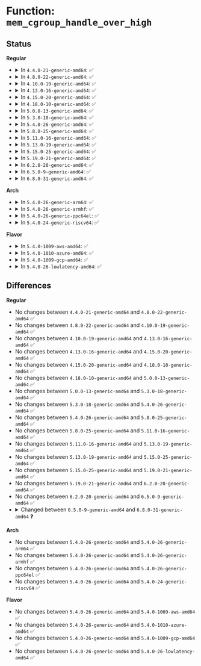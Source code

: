 # Function: <code>mem_cgroup_handle_over_high</code>

## Status
<b>Regular</b>
<ul>
<li>
<details>
<summary>In <code>4.4.0-21-generic-amd64</code>: ✅</summary>

```c
void mem_cgroup_handle_over_high()
```

```json
{
  "name": "mem_cgroup_handle_over_high",
  "collision_type": "Unique Global",
  "inline_type": "No",
  "funcs": [
    {
      "addr": 18446744071580940176,
      "name": "mem_cgroup_handle_over_high",
      "external": true,
      "loc": "mm/memcontrol.c:2004",
      "file": "mm/memcontrol.c",
      "inline": "seen, unknown",
      "caller_inline": [],
      "caller_func": [
        "arch/x86/entry/common.c:exit_to_usermode_loop"
      ]
    }
  ],
  "symbols": [
    {
      "addr": 18446744071580940176,
      "name": "mem_cgroup_handle_over_high",
      "section": ".text",
      "bind": "STB_GLOBAL",
      "size": 223
    }
  ]
}
```
</details>
</li>
<li>
<details>
<summary>In <code>4.8.0-22-generic-amd64</code>: ✅</summary>

```c
void mem_cgroup_handle_over_high()
```

```json
{
  "name": "mem_cgroup_handle_over_high",
  "collision_type": "Unique Global",
  "inline_type": "No",
  "funcs": [
    {
      "addr": 18446744071581086976,
      "name": "mem_cgroup_handle_over_high",
      "external": true,
      "loc": "mm/memcontrol.c:1891",
      "file": "mm/memcontrol.c",
      "inline": "seen, unknown",
      "caller_inline": [],
      "caller_func": [
        "arch/x86/entry/common.c:exit_to_usermode_loop"
      ]
    }
  ],
  "symbols": [
    {
      "addr": 18446744071581086976,
      "name": "mem_cgroup_handle_over_high",
      "section": ".text",
      "bind": "STB_GLOBAL",
      "size": 129
    }
  ]
}
```
</details>
</li>
<li>
<details>
<summary>In <code>4.10.0-19-generic-amd64</code>: ✅</summary>

```c
void mem_cgroup_handle_over_high()
```

```json
{
  "name": "mem_cgroup_handle_over_high",
  "collision_type": "Unique Global",
  "inline_type": "No",
  "funcs": [
    {
      "addr": 18446744071581161968,
      "name": "mem_cgroup_handle_over_high",
      "external": true,
      "loc": "mm/memcontrol.c:1853",
      "file": "mm/memcontrol.c",
      "inline": "seen, unknown",
      "caller_inline": [],
      "caller_func": [
        "arch/x86/entry/common.c:exit_to_usermode_loop"
      ]
    }
  ],
  "symbols": [
    {
      "addr": 18446744071581161968,
      "name": "mem_cgroup_handle_over_high",
      "section": ".text",
      "bind": "STB_GLOBAL",
      "size": 129
    }
  ]
}
```
</details>
</li>
<li>
<details>
<summary>In <code>4.13.0-16-generic-amd64</code>: ✅</summary>

```c
void mem_cgroup_handle_over_high()
```

```json
{
  "name": "mem_cgroup_handle_over_high",
  "collision_type": "Unique Global",
  "inline_type": "No",
  "funcs": [
    {
      "addr": 18446744071581209648,
      "name": "mem_cgroup_handle_over_high",
      "external": true,
      "loc": "mm/memcontrol.c:1864",
      "file": "mm/memcontrol.c",
      "inline": "seen, unknown",
      "caller_inline": [],
      "caller_func": [
        "arch/x86/entry/common.c:exit_to_usermode_loop"
      ]
    }
  ],
  "symbols": [
    {
      "addr": 18446744071581209648,
      "name": "mem_cgroup_handle_over_high",
      "section": ".text",
      "bind": "STB_GLOBAL",
      "size": 129
    }
  ]
}
```
</details>
</li>
<li>
<details>
<summary>In <code>4.15.0-20-generic-amd64</code>: ✅</summary>

```c
void mem_cgroup_handle_over_high()
```

```json
{
  "name": "mem_cgroup_handle_over_high",
  "collision_type": "Unique Global",
  "inline_type": "No",
  "funcs": [
    {
      "addr": 18446744071581340016,
      "name": "mem_cgroup_handle_over_high",
      "external": true,
      "loc": "mm/memcontrol.c:1891",
      "file": "mm/memcontrol.c",
      "inline": "seen, unknown",
      "caller_inline": [],
      "caller_func": [
        "arch/x86/entry/common.c:exit_to_usermode_loop"
      ]
    }
  ],
  "symbols": [
    {
      "addr": 18446744071581340016,
      "name": "mem_cgroup_handle_over_high",
      "section": ".text",
      "bind": "STB_GLOBAL",
      "size": 134
    }
  ]
}
```
</details>
</li>
<li>
<details>
<summary>In <code>4.18.0-10-generic-amd64</code>: ✅</summary>

```c
void mem_cgroup_handle_over_high()
```

```json
{
  "name": "mem_cgroup_handle_over_high",
  "collision_type": "Unique Global",
  "inline_type": "No",
  "funcs": [
    {
      "addr": 18446744071581487504,
      "name": "mem_cgroup_handle_over_high",
      "external": true,
      "loc": "mm/memcontrol.c:1878",
      "file": "mm/memcontrol.c",
      "inline": "seen, unknown",
      "caller_inline": [],
      "caller_func": [
        "arch/x86/entry/common.c:exit_to_usermode_loop"
      ]
    }
  ],
  "symbols": [
    {
      "addr": 18446744071581487504,
      "name": "mem_cgroup_handle_over_high",
      "section": ".text",
      "bind": "STB_GLOBAL",
      "size": 131
    }
  ]
}
```
</details>
</li>
<li>
<details>
<summary>In <code>5.0.0-13-generic-amd64</code>: ✅</summary>

```c
void mem_cgroup_handle_over_high()
```

```json
{
  "name": "mem_cgroup_handle_over_high",
  "collision_type": "Unique Global",
  "inline_type": "No",
  "funcs": [
    {
      "addr": 18446744071581573024,
      "name": "mem_cgroup_handle_over_high",
      "external": true,
      "loc": "mm/memcontrol.c:2156",
      "file": "mm/memcontrol.c",
      "inline": "seen, unknown",
      "caller_inline": [],
      "caller_func": [
        "arch/x86/entry/common.c:exit_to_usermode_loop"
      ]
    }
  ],
  "symbols": [
    {
      "addr": 18446744071581573024,
      "name": "mem_cgroup_handle_over_high",
      "section": ".text",
      "bind": "STB_GLOBAL",
      "size": 131
    }
  ]
}
```
</details>
</li>
<li>
<details>
<summary>In <code>5.3.0-18-generic-amd64</code>: ✅</summary>

```c
void mem_cgroup_handle_over_high()
```

```json
{
  "name": "mem_cgroup_handle_over_high",
  "collision_type": "Unique Global",
  "inline_type": "No",
  "funcs": [
    {
      "addr": 18446744071581684352,
      "name": "mem_cgroup_handle_over_high",
      "external": true,
      "loc": "mm/memcontrol.c:2361",
      "file": "mm/memcontrol.c",
      "inline": "seen, unknown",
      "caller_inline": [],
      "caller_func": [
        "arch/x86/entry/common.c:exit_to_usermode_loop"
      ]
    }
  ],
  "symbols": [
    {
      "addr": 18446744071581684352,
      "name": "mem_cgroup_handle_over_high",
      "section": ".text",
      "bind": "STB_GLOBAL",
      "size": 131
    }
  ]
}
```
</details>
</li>
<li>
<details>
<summary>In <code>5.4.0-26-generic-amd64</code>: ✅</summary>

```c
void mem_cgroup_handle_over_high()
```

```json
{
  "name": "mem_cgroup_handle_over_high",
  "collision_type": "Unique Global",
  "inline_type": "No",
  "funcs": [
    {
      "addr": 18446744071581756784,
      "name": "mem_cgroup_handle_over_high",
      "external": true,
      "loc": "mm/memcontrol.c:2496",
      "file": "mm/memcontrol.c",
      "inline": "seen, unknown",
      "caller_inline": [],
      "caller_func": [
        "arch/x86/entry/common.c:exit_to_usermode_loop"
      ]
    }
  ],
  "symbols": [
    {
      "addr": 18446744071581756784,
      "name": "mem_cgroup_handle_over_high",
      "section": ".text",
      "bind": "STB_GLOBAL",
      "size": 341
    }
  ]
}
```
</details>
</li>
<li>
<details>
<summary>In <code>5.8.0-25-generic-amd64</code>: ✅</summary>

```c
void mem_cgroup_handle_over_high()
```

```json
{
  "name": "mem_cgroup_handle_over_high",
  "collision_type": "Unique Global",
  "inline_type": "No",
  "funcs": [
    {
      "addr": 18446744071581975920,
      "name": "mem_cgroup_handle_over_high",
      "external": true,
      "loc": "mm/memcontrol.c:2394",
      "file": "mm/memcontrol.c",
      "inline": "seen, unknown",
      "caller_inline": [],
      "caller_func": [
        "arch/x86/entry/common.c:exit_to_usermode_loop"
      ]
    }
  ],
  "symbols": [
    {
      "addr": 18446744071581975920,
      "name": "mem_cgroup_handle_over_high",
      "section": ".text",
      "bind": "STB_GLOBAL",
      "size": 633
    }
  ]
}
```
</details>
</li>
<li>
<details>
<summary>In <code>5.11.0-16-generic-amd64</code>: ✅</summary>

```c
void mem_cgroup_handle_over_high()
```

```json
{
  "name": "mem_cgroup_handle_over_high",
  "collision_type": "Unique Global",
  "inline_type": "No",
  "funcs": [
    {
      "addr": 18446744071582025648,
      "name": "mem_cgroup_handle_over_high",
      "external": true,
      "loc": "mm/memcontrol.c:2630",
      "file": "mm/memcontrol.c",
      "inline": "seen, unknown",
      "caller_inline": [],
      "caller_func": [
        "kernel/entry/common.c:exit_to_user_mode_loop",
        "kernel/entry/kvm.c:xfer_to_guest_mode_work"
      ]
    }
  ],
  "symbols": [
    {
      "addr": 18446744071582025648,
      "name": "mem_cgroup_handle_over_high",
      "section": ".text",
      "bind": "STB_GLOBAL",
      "size": 687
    }
  ]
}
```
</details>
</li>
<li>
<details>
<summary>In <code>5.13.0-19-generic-amd64</code>: ✅</summary>

```c
void mem_cgroup_handle_over_high()
```

```json
{
  "name": "mem_cgroup_handle_over_high",
  "collision_type": "Unique Global",
  "inline_type": "No",
  "funcs": [
    {
      "addr": 18446744071582052048,
      "name": "mem_cgroup_handle_over_high",
      "external": true,
      "loc": "mm/memcontrol.c:2428",
      "file": "mm/memcontrol.c",
      "inline": "seen, unknown",
      "caller_inline": [],
      "caller_func": [
        "kernel/entry/common.c:exit_to_user_mode_loop",
        "kernel/entry/kvm.c:xfer_to_guest_mode_handle_work"
      ]
    }
  ],
  "symbols": [
    {
      "addr": 18446744071582052048,
      "name": "mem_cgroup_handle_over_high",
      "section": ".text",
      "bind": "STB_GLOBAL",
      "size": 673
    }
  ]
}
```
</details>
</li>
<li>
<details>
<summary>In <code>5.15.0-25-generic-amd64</code>: ✅</summary>

```c
void mem_cgroup_handle_over_high()
```

```json
{
  "name": "mem_cgroup_handle_over_high",
  "collision_type": "Unique Global",
  "inline_type": "No",
  "funcs": [
    {
      "addr": 18446744071582358864,
      "name": "mem_cgroup_handle_over_high",
      "external": true,
      "loc": "mm/memcontrol.c:2500",
      "file": "mm/memcontrol.c",
      "inline": "seen, unknown",
      "caller_inline": [],
      "caller_func": [
        "kernel/entry/common.c:exit_to_user_mode_loop",
        "kernel/entry/kvm.c:xfer_to_guest_mode_work"
      ]
    }
  ],
  "symbols": [
    {
      "addr": 18446744071582358864,
      "name": "mem_cgroup_handle_over_high",
      "section": ".text",
      "bind": "STB_GLOBAL",
      "size": 670
    }
  ]
}
```
</details>
</li>
<li>
<details>
<summary>In <code>5.19.0-21-generic-amd64</code>: ✅</summary>

```c
void mem_cgroup_handle_over_high()
```

```json
{
  "name": "mem_cgroup_handle_over_high",
  "collision_type": "Unique Global",
  "inline_type": "No",
  "funcs": [
    {
      "addr": 18446744071582850912,
      "name": "mem_cgroup_handle_over_high",
      "external": true,
      "loc": "mm/memcontrol.c:2491",
      "file": "mm/memcontrol.c",
      "inline": "seen, unknown",
      "caller_inline": [],
      "caller_func": [
        "kernel/entry/common.c:exit_to_user_mode_loop",
        "kernel/entry/kvm.c:xfer_to_guest_mode_handle_work",
        "mm/memcontrol.c:try_charge_memcg"
      ]
    }
  ],
  "symbols": [
    {
      "addr": 18446744071582850912,
      "name": "mem_cgroup_handle_over_high",
      "section": ".text",
      "bind": "STB_GLOBAL",
      "size": 653
    }
  ]
}
```
</details>
</li>
<li>
<details>
<summary>In <code>6.2.0-20-generic-amd64</code>: ✅</summary>

```c
void mem_cgroup_handle_over_high()
```

```json
{
  "name": "mem_cgroup_handle_over_high",
  "collision_type": "Unique Global",
  "inline_type": "No",
  "funcs": [
    {
      "addr": 18446744071583397520,
      "name": "mem_cgroup_handle_over_high",
      "external": true,
      "loc": "mm/memcontrol.c:2552",
      "file": "mm/memcontrol.c",
      "inline": "seen, unknown",
      "caller_inline": [],
      "caller_func": [
        "kernel/entry/common.c:exit_to_user_mode_loop",
        "kernel/entry/kvm.c:xfer_to_guest_mode_handle_work",
        "mm/memcontrol.c:try_charge_memcg"
      ]
    }
  ],
  "symbols": [
    {
      "addr": 18446744071583397520,
      "name": "mem_cgroup_handle_over_high",
      "section": ".text",
      "bind": "STB_GLOBAL",
      "size": 653
    }
  ]
}
```
</details>
</li>
<li>
<details>
<summary>In <code>6.5.0-9-generic-amd64</code>: ✅</summary>

```c
void mem_cgroup_handle_over_high()
```

```json
{
  "name": "mem_cgroup_handle_over_high",
  "collision_type": "Unique Global",
  "inline_type": "No",
  "funcs": [
    {
      "addr": 18446744071583617984,
      "name": "mem_cgroup_handle_over_high",
      "external": true,
      "loc": "mm/memcontrol.c:2562",
      "file": "mm/memcontrol.c",
      "inline": "seen, unknown",
      "caller_inline": [],
      "caller_func": [
        "kernel/entry/common.c:exit_to_user_mode_loop",
        "kernel/entry/kvm.c:xfer_to_guest_mode_handle_work",
        "mm/memcontrol.c:try_charge_memcg"
      ]
    }
  ],
  "symbols": [
    {
      "addr": 18446744071583617984,
      "name": "mem_cgroup_handle_over_high",
      "section": ".text",
      "bind": "STB_GLOBAL",
      "size": 653
    }
  ]
}
```
</details>
</li>
<li>
<details>
<summary>In <code>6.8.0-31-generic-amd64</code>: ✅</summary>

```c
void mem_cgroup_handle_over_high(gfp_t gfp_mask)
```

```json
{
  "name": "mem_cgroup_handle_over_high",
  "collision_type": "Unique Global",
  "inline_type": "No",
  "funcs": [
    {
      "addr": 18446744071583812864,
      "name": "mem_cgroup_handle_over_high",
      "external": true,
      "loc": "mm/memcontrol.c:2635",
      "file": "mm/memcontrol.c",
      "inline": "seen, unknown",
      "caller_inline": [],
      "caller_func": [
        "kernel/entry/common.c:irqentry_exit_to_user_mode",
        "kernel/entry/common.c:syscall_exit_to_user_mode",
        "kernel/entry/common.c:syscall_exit_to_user_mode_work",
        "kernel/entry/kvm.c:xfer_to_guest_mode_handle_work",
        "mm/memcontrol.c:try_charge_memcg"
      ]
    }
  ],
  "symbols": [
    {
      "addr": 18446744071583812864,
      "name": "mem_cgroup_handle_over_high",
      "section": ".text",
      "bind": "STB_GLOBAL",
      "size": 718
    }
  ]
}
```
</details>
</li>
</ul>
<b>Arch</b>
<ul>
<li>
<details>
<summary>In <code>5.4.0-26-generic-arm64</code>: ✅</summary>

```c
void mem_cgroup_handle_over_high()
```

```json
{
  "name": "mem_cgroup_handle_over_high",
  "collision_type": "Unique Global",
  "inline_type": "No",
  "funcs": [
    {
      "addr": 18446603336493210448,
      "name": "mem_cgroup_handle_over_high",
      "external": true,
      "loc": "mm/memcontrol.c:2496",
      "file": "mm/memcontrol.c",
      "inline": "seen, unknown",
      "caller_inline": [],
      "caller_func": [
        "arch/arm64/kernel/signal.c:do_notify_resume"
      ]
    }
  ],
  "symbols": [
    {
      "addr": 18446603336493210448,
      "name": "mem_cgroup_handle_over_high",
      "section": ".text",
      "bind": "STB_GLOBAL",
      "size": 300
    }
  ]
}
```
</details>
</li>
<li>
<details>
<summary>In <code>5.4.0-26-generic-armhf</code>: ✅</summary>

```c
void mem_cgroup_handle_over_high()
```

```json
{
  "name": "mem_cgroup_handle_over_high",
  "collision_type": "Unique Global",
  "inline_type": "No",
  "funcs": [
    {
      "addr": 3226840736,
      "name": "mem_cgroup_handle_over_high",
      "external": true,
      "loc": "mm/memcontrol.c:2496",
      "file": "mm/memcontrol.c",
      "inline": "seen, unknown",
      "caller_inline": [],
      "caller_func": [
        "arch/arm/kernel/signal.c:do_work_pending"
      ]
    }
  ],
  "symbols": [
    {
      "addr": 3226840736,
      "name": "mem_cgroup_handle_over_high",
      "section": ".text",
      "bind": "STB_GLOBAL",
      "size": 320
    }
  ]
}
```
</details>
</li>
<li>
<details>
<summary>In <code>5.4.0-26-generic-ppc64el</code>: ✅</summary>

```c
void mem_cgroup_handle_over_high()
```

```json
{
  "name": "mem_cgroup_handle_over_high",
  "collision_type": "Unique Global",
  "inline_type": "No",
  "funcs": [
    {
      "addr": 13835058055286720016,
      "name": "mem_cgroup_handle_over_high",
      "external": true,
      "loc": "mm/memcontrol.c:2496",
      "file": "mm/memcontrol.c",
      "inline": "seen, unknown",
      "caller_inline": [],
      "caller_func": [
        "arch/powerpc/kernel/signal.c:do_notify_resume"
      ]
    }
  ],
  "symbols": [
    {
      "addr": 13835058055286720016,
      "name": "mem_cgroup_handle_over_high",
      "section": ".text",
      "bind": "STB_GLOBAL",
      "size": 512
    }
  ]
}
```
</details>
</li>
<li>
<details>
<summary>In <code>5.4.0-24-generic-riscv64</code>: ✅</summary>

```c
void mem_cgroup_handle_over_high()
```

```json
{
  "name": "mem_cgroup_handle_over_high",
  "collision_type": "Unique Global",
  "inline_type": "No",
  "funcs": [
    {
      "addr": 18446743936272987102,
      "name": "mem_cgroup_handle_over_high",
      "external": true,
      "loc": "mm/memcontrol.c:2496",
      "file": "mm/memcontrol.c",
      "inline": "seen, unknown",
      "caller_inline": [],
      "caller_func": [
        "arch/riscv/kernel/signal.c:do_notify_resume"
      ]
    }
  ],
  "symbols": [
    {
      "addr": 18446743936272987102,
      "name": "mem_cgroup_handle_over_high",
      "section": ".text",
      "bind": "STB_GLOBAL",
      "size": 310
    }
  ]
}
```
</details>
</li>
</ul>
<b>Flavor</b>
<ul>
<li>
<details>
<summary>In <code>5.4.0-1009-aws-amd64</code>: ✅</summary>

```c
void mem_cgroup_handle_over_high()
```

```json
{
  "name": "mem_cgroup_handle_over_high",
  "collision_type": "Unique Global",
  "inline_type": "No",
  "funcs": [
    {
      "addr": 18446744071581725520,
      "name": "mem_cgroup_handle_over_high",
      "external": true,
      "loc": "mm/memcontrol.c:2496",
      "file": "mm/memcontrol.c",
      "inline": "seen, unknown",
      "caller_inline": [],
      "caller_func": [
        "arch/x86/entry/common.c:exit_to_usermode_loop"
      ]
    }
  ],
  "symbols": [
    {
      "addr": 18446744071581725520,
      "name": "mem_cgroup_handle_over_high",
      "section": ".text",
      "bind": "STB_GLOBAL",
      "size": 341
    }
  ]
}
```
</details>
</li>
<li>
<details>
<summary>In <code>5.4.0-1010-azure-amd64</code>: ✅</summary>

```c
void mem_cgroup_handle_over_high()
```

```json
{
  "name": "mem_cgroup_handle_over_high",
  "collision_type": "Unique Global",
  "inline_type": "No",
  "funcs": [
    {
      "addr": 18446744071581664320,
      "name": "mem_cgroup_handle_over_high",
      "external": true,
      "loc": "mm/memcontrol.c:2496",
      "file": "mm/memcontrol.c",
      "inline": "seen, unknown",
      "caller_inline": [],
      "caller_func": [
        "arch/x86/entry/common.c:exit_to_usermode_loop"
      ]
    }
  ],
  "symbols": [
    {
      "addr": 18446744071581664320,
      "name": "mem_cgroup_handle_over_high",
      "section": ".text",
      "bind": "STB_GLOBAL",
      "size": 341
    }
  ]
}
```
</details>
</li>
<li>
<details>
<summary>In <code>5.4.0-1009-gcp-amd64</code>: ✅</summary>

```c
void mem_cgroup_handle_over_high()
```

```json
{
  "name": "mem_cgroup_handle_over_high",
  "collision_type": "Unique Global",
  "inline_type": "No",
  "funcs": [
    {
      "addr": 18446744071581716832,
      "name": "mem_cgroup_handle_over_high",
      "external": true,
      "loc": "mm/memcontrol.c:2496",
      "file": "mm/memcontrol.c",
      "inline": "seen, unknown",
      "caller_inline": [],
      "caller_func": [
        "arch/x86/entry/common.c:exit_to_usermode_loop"
      ]
    }
  ],
  "symbols": [
    {
      "addr": 18446744071581716832,
      "name": "mem_cgroup_handle_over_high",
      "section": ".text",
      "bind": "STB_GLOBAL",
      "size": 341
    }
  ]
}
```
</details>
</li>
<li>
<details>
<summary>In <code>5.4.0-26-lowlatency-amd64</code>: ✅</summary>

```c
void mem_cgroup_handle_over_high()
```

```json
{
  "name": "mem_cgroup_handle_over_high",
  "collision_type": "Unique Global",
  "inline_type": "No",
  "funcs": [
    {
      "addr": 18446744071581784496,
      "name": "mem_cgroup_handle_over_high",
      "external": true,
      "loc": "mm/memcontrol.c:2496",
      "file": "mm/memcontrol.c",
      "inline": "seen, unknown",
      "caller_inline": [],
      "caller_func": [
        "arch/x86/entry/common.c:exit_to_usermode_loop"
      ]
    }
  ],
  "symbols": [
    {
      "addr": 18446744071581784496,
      "name": "mem_cgroup_handle_over_high",
      "section": ".text",
      "bind": "STB_GLOBAL",
      "size": 366
    }
  ]
}
```
</details>
</li>
</ul>

## Differences
<b>Regular</b>
<ul>
<li>
No changes between <code>4.4.0-21-generic-amd64</code> and <code>4.8.0-22-generic-amd64</code> ✅
</li>
<li>
No changes between <code>4.8.0-22-generic-amd64</code> and <code>4.10.0-19-generic-amd64</code> ✅
</li>
<li>
No changes between <code>4.10.0-19-generic-amd64</code> and <code>4.13.0-16-generic-amd64</code> ✅
</li>
<li>
No changes between <code>4.13.0-16-generic-amd64</code> and <code>4.15.0-20-generic-amd64</code> ✅
</li>
<li>
No changes between <code>4.15.0-20-generic-amd64</code> and <code>4.18.0-10-generic-amd64</code> ✅
</li>
<li>
No changes between <code>4.18.0-10-generic-amd64</code> and <code>5.0.0-13-generic-amd64</code> ✅
</li>
<li>
No changes between <code>5.0.0-13-generic-amd64</code> and <code>5.3.0-18-generic-amd64</code> ✅
</li>
<li>
No changes between <code>5.3.0-18-generic-amd64</code> and <code>5.4.0-26-generic-amd64</code> ✅
</li>
<li>
No changes between <code>5.4.0-26-generic-amd64</code> and <code>5.8.0-25-generic-amd64</code> ✅
</li>
<li>
No changes between <code>5.8.0-25-generic-amd64</code> and <code>5.11.0-16-generic-amd64</code> ✅
</li>
<li>
No changes between <code>5.11.0-16-generic-amd64</code> and <code>5.13.0-19-generic-amd64</code> ✅
</li>
<li>
No changes between <code>5.13.0-19-generic-amd64</code> and <code>5.15.0-25-generic-amd64</code> ✅
</li>
<li>
No changes between <code>5.15.0-25-generic-amd64</code> and <code>5.19.0-21-generic-amd64</code> ✅
</li>
<li>
No changes between <code>5.19.0-21-generic-amd64</code> and <code>6.2.0-20-generic-amd64</code> ✅
</li>
<li>
No changes between <code>6.2.0-20-generic-amd64</code> and <code>6.5.0-9-generic-amd64</code> ✅
</li>
<li>
<details>
<summary>Changed between <code>6.5.0-9-generic-amd64</code> and <code>6.8.0-31-generic-amd64</code> ❓</summary>
<ul>
<li>
<b>Param added. </b>
<code>gfp_t gfp_mask</code>
</li>
</ul>
</details>
</li>
</ul>
<b>Arch</b>
<ul>
<li>
No changes between <code>5.4.0-26-generic-amd64</code> and <code>5.4.0-26-generic-arm64</code> ✅
</li>
<li>
No changes between <code>5.4.0-26-generic-amd64</code> and <code>5.4.0-26-generic-armhf</code> ✅
</li>
<li>
No changes between <code>5.4.0-26-generic-amd64</code> and <code>5.4.0-26-generic-ppc64el</code> ✅
</li>
<li>
No changes between <code>5.4.0-26-generic-amd64</code> and <code>5.4.0-24-generic-riscv64</code> ✅
</li>
</ul>
<b>Flavor</b>
<ul>
<li>
No changes between <code>5.4.0-26-generic-amd64</code> and <code>5.4.0-1009-aws-amd64</code> ✅
</li>
<li>
No changes between <code>5.4.0-26-generic-amd64</code> and <code>5.4.0-1010-azure-amd64</code> ✅
</li>
<li>
No changes between <code>5.4.0-26-generic-amd64</code> and <code>5.4.0-1009-gcp-amd64</code> ✅
</li>
<li>
No changes between <code>5.4.0-26-generic-amd64</code> and <code>5.4.0-26-lowlatency-amd64</code> ✅
</li>
</ul>
